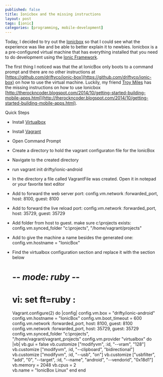 ```yaml
---
published: false
title: Ionicbox and the missing instructions
layout: post
tags: [ionic]
categories: [programming, mobile-development]
---
```


Today, I decided to try out the [Ionicbox](https://github.com/driftyco/ionic-box) so that I could see what the experience was like and be able to better explain it to newbies.  Ionicbox is a a pre-configured virtual machine that has everything installed that you need to do development using the [Ionic Framework](http://www.ionicframework.com/).

The first thing I noticed was that the at IonicBox only boots to a command prompt and there are no other instructions at [https://github.com/driftyco/ionic-box](https://github.com/driftyco/ionic-box) on how to use the virtual machine.  Luckily, my friend [Troy Miles](https://twitter.com/therockncoder) has the missing instructions on how to use Ionicbox  [http://therockncoder.blogspot.com/2014/10/getting-started-building-mobile-apps.html](http://therockncoder.blogspot.com/2014/10/getting-started-building-mobile-apps.html).  

Quick Steps
- Install [Virtualbox](http://www.virtualbox.org)
- Install [Vagrant](http://www.vagrantup.com)
- Open Command Prompt
- Create a directory to hold the vagrant configuraton file for the IonicBox
- Navigate to the created directory
- run vagrant init drifty/ionic-android
- In the directory a file called VagrantFile was created.  Open it in notepad or your favorite text editor
- Add to forward the web server port: config.vm.network :forwarded_port, host: 8100, guest: 8100
- Add to forward the live reload port: config.vm.network :forwarded_port, host: 35729, guest: 35729
- Add folder from host to guest.  make sure c:\projects exists: config.vm.synced_folder "c:\\projects", "/home/vagrant/projects"
- Add to give the machine a name besides the generated one: config.vm.hostname = "IonicBox"
- Find the virtualbox configuration section and replace it with the section below 

     # -*- mode: ruby -*-
     # vi: set ft=ruby :
	Vagrant.configure(2) do |config|
  		config.vm.box = "drifty/ionic-android"
  		config.vm.hostname = "IonicBox"
  		config.vm.boot_timeout = 600
  		config.vm.network :forwarded_port, host: 8100, guest: 8100
  		config.vm.network :forwarded_port, host: 35729, guest: 35729
  		config.vm.synced_folder "c:\\projects", "/home/vagrant/vagrant_projects"
  		config.vm.provider "virtualbox" do |vb|
     			vb.gui = false
	 		vb.customize ["modifyvm", :id, "--vram", "128"]
	 		vb.customize ["modifyvm", :id, "--clipboard", "bidirectional"]
	 		vb.customize ["modifyvm", :id, "--usb", "on"]
	 		vb.customize ["usbfilter", "add", "0", "--target", :id, "--name", "android", "--vendorid", "0x18d1"]
	 		vb.memory = 2048
	 		vb.cpus = 2	 
	 		vb.name = "IonicBox Linux"
		end
	end
	
	
